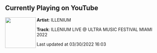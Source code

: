 ## Currently Playing on YouTube

[<img align="left" width="100" src="https://i.ytimg.com/vi/OJxerMPZEgg/hqdefault.jpg">](https://www.youtube.com/watch?v=OJxerMPZEgg)

**Artist**: ILLENIUM 

**Track**: ILLENIUM LIVE @ ULTRA MUSIC FESTIVAL MIAMI 2022

Last updated at 03/30/2022 16:03
